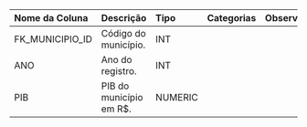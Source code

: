 | Nome da Coluna    | Descrição               | Tipo    | Categorias   | Observação    |
|:------------------|:------------------------|:--------|:-------------|:--------------|
| FK_MUNICIPIO_ID   | Código do município.    | INT     |              |               |
| ANO               | Ano do registro.        | INT     |              |               |
| PIB               | PIB do município em R$. | NUMERIC |              |               |